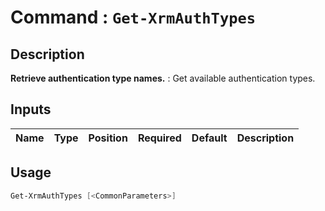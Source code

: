 ﻿# Command : `Get-XrmAuthTypes` 

## Description

**Retrieve authentication type names.** : Get available authentication types.

## Inputs

Name|Type|Position|Required|Default|Description
----|----|--------|--------|-------|-----------


## Usage

```Powershell 
Get-XrmAuthTypes [<CommonParameters>]
``` 


